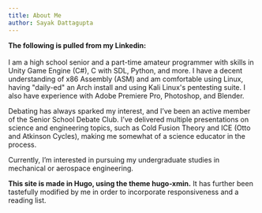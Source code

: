 ```yaml
---
title: About Me
author: Sayak Dattagupta
---
```


**The following is pulled from my Linkedin:**<br><br>
I am a high school senior and a part-time amateur programmer with skills in Unity Game Engine (C#), C with SDL, Python, and more. I have a decent understanding of x86 Assembly (ASM) and am comfortable using Linux, having "daily-ed" an Arch install and using Kali Linux's pentesting suite. I also have experience with Adobe Premiere Pro, Photoshop, and Blender.

Debating has always sparked my interest, and I’ve been an active member of the Senior School Debate Club. I’ve delivered multiple presentations on science and engineering topics, such as Cold Fusion Theory and ICE (Otto and Atkinson Cycles), making me somewhat of a science educator in the process.

Currently, I’m interested in pursuing my undergraduate studies in mechanical or aerospace engineering.

**This site is made in Hugo, using the theme hugo-xmin.** It has further been tastefully modified by me in order to incorporate responsiveness and a reading list.
